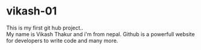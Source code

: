 # vikash-01
This is my first git hub project..
<br>
My name is Vikash Thakur and i'm from nepal. Github is a powerfull website for developers to write code and many more.
